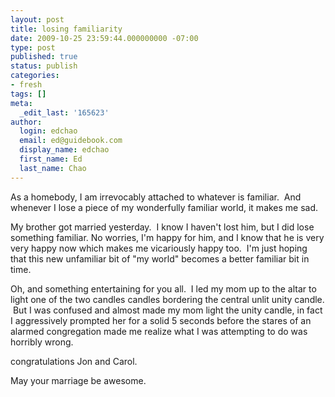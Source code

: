 ```yaml
---
layout: post
title: losing familiarity
date: 2009-10-25 23:59:44.000000000 -07:00
type: post
published: true
status: publish
categories:
- fresh
tags: []
meta:
  _edit_last: '165623'
author:
  login: edchao
  email: ed@guidebook.com
  display_name: edchao
  first_name: Ed
  last_name: Chao
---
```

<p>As a homebody, I am irrevocably attached to whatever is familiar.  And whenever I lose a piece of my wonderfully familiar world, it makes me sad.</p>
<p>My brother got married yesterday.  I know I haven't lost him, but I did lose something familiar. No worries, I'm happy for him, and I know that he is very very happy now which makes me vicariously happy too.  I'm just hoping that this new unfamiliar bit of "my world" becomes a better familiar bit in time.</p>
<p>Oh, and something entertaining for you all.  I led my mom up to the altar to light one of the two candles candles bordering the central unlit unity candle.  But I was confused and almost made my mom light the unity candle, in fact I aggressively prompted her for a solid 5 seconds before the stares of an alarmed congregation made me realize what I was attempting to do was horribly wrong.</p>
<p>congratulations Jon and Carol.</p>
<p>May your marriage be awesome.</p>
